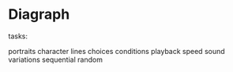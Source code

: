 # Diagraph

tasks:

portraits
character
lines
choices
conditions
playback speed
sound
variations
    sequential
    random
